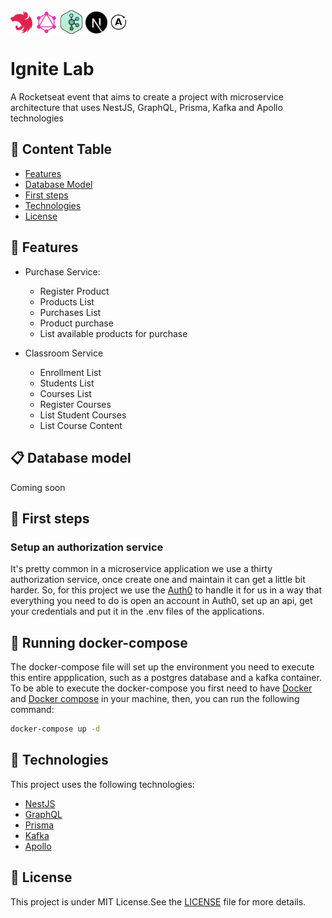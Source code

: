 <div style="display:flex;gap: 5px;align-items: center;margin-bottom: 5px">
  <img src='./public/nestjs_logo.png' alt='nestjs' width='35px' />
  <img src='./public/graphql_logo.png' alt='graphql' width='35px' />
  <img src='./public/kafka_logo.png' alt='kafka' width='35px' />
  <img src='./public/nextjs_logo.png' alt='nextjs' width='35px' />
  <img src='./public/apollo-graphql_logo.svg' alt='apollo-graphql' width='25px' />
</div>

# Ignite Lab

A Rocketseat event that aims to create a project with microservice architecture that uses NestJS, GraphQL, Prisma, Kafka and Apollo technologies

## :pushpin: Content Table

* [Features](#rocket-features)
* [Database Model](#clipboard-database-model)
* [First steps](#construction_worker-first-steps)
* [Technologies](#rocket-technologies)
* [License](#closed_book-license)

## :rocket: Features

* Purchase Service:
  * Register Product
  * Products List
  * Purchases List
  * Product purchase
  * List available products for purchase

* Classroom Service
  * Enrollment List
  * Students List
  * Courses List
  * Register Courses
  * List Student Courses
  * List Course Content

## :clipboard: Database model

<!-- ![model](public/erd.png) -->

Coming soon

## :construction_worker: First steps

### Setup an authorization service

It's pretty common in a microservice application we use a thirty authorization
service, once create one and maintain it can get a little bit harder. So, for this
project we use the [Auth0](https://auth0.com/) to handle it for us in a way that
everything you need to do is open an account in Auth0, set up an api, get your
credentials and put it in the .env files of the applications.

## :runner: Running docker-compose

The docker-compose file will set up the environment you need to execute this
entire appplication, such as a postgres database and a kafka container. To be
able to execute the docker-compose you first need to have 
[Docker](https://www.docker.com/) and [Docker compose](https://docs.docker.com/compose/) in your machine, then, you can run the following command:

```bash
docker-compose up -d
```

## :rocket: Technologies

This project uses the following technologies:

* [NestJS](https://nestjs.com/)
* [GraphQL](https://graphql.org/)
* [Prisma](https://www.prisma.io/)
* [Kafka](https://kafka.apache.org/)
* [Apollo](https://www.apollographql.com/)

## :closed_book: License

This project is under MIT License.See the [LICENSE](./LICENSE) file for more details.
